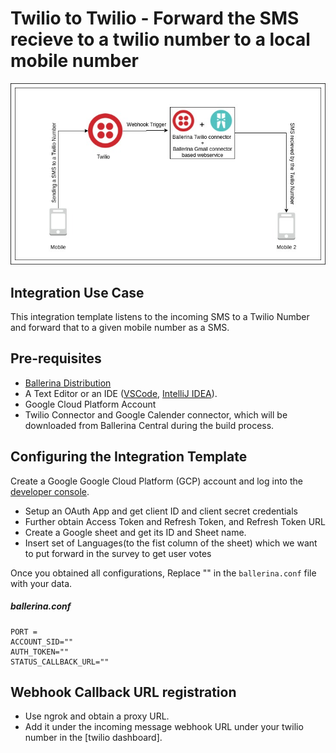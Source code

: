# Twilio to Twilio - Forward the SMS recieve to a twilio number to a local mobile number
<div style="text-align:center"><img src="./docs/resources/twilio_twilio_template_overview.jpg" alt="Twilio-Twilio Integration template overview"/></div>

## Integration Use Case
This integration template listens to the incoming SMS to a Twilio Number and forward that to a given mobile number as a SMS.

## Pre-requisites
- [Ballerina Distribution](https://ballerina.io/learn/getting-started/)
- A Text Editor or an IDE ([VSCode](https://marketplace.visualstudio.com/items?itemName=ballerina.ballerina), 
[IntelliJ IDEA](https://plugins.jetbrains.com/plugin/9520-ballerina)). 
- Google Cloud Platform Account
- Twilio Connector and Google Calender connector, which will be downloaded from Ballerina Central during the build process.

## Configuring the Integration Template
Create a Google Google Cloud Platform (GCP) account and log into the [developer console](https://console.cloud.google.com/).

- Setup an OAuth App and get client ID and client secret credentials
- Further obtain Access Token and Refresh Token, and Refresh Token URL 
- Create a Google sheet and get its ID and Sheet name.
- Insert set of Languages(to the fist column of the sheet) which we want to put forward in the survey to get user votes

Once you obtained all configurations, Replace "" in the `ballerina.conf` file with your data.

##### ballerina.conf
```
PORT = 
ACCOUNT_SID=""
AUTH_TOKEN=""
STATUS_CALLBACK_URL=""

```
## Webhook Callback URL registration
- Use ngrok and obtain a proxy URL.
- Add it under the incoming message webhook URL under your twilio number in the [twilio dashboard]. 

